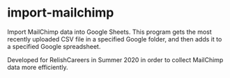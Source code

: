 # import-mailchimp
Import MailChimp data into Google Sheets. This program gets the most recently uploaded CSV file in a specified Google folder, and then adds it to a specified Google spreadsheet.

Developed for RelishCareers in Summer 2020 in order to collect MailChimp data more efficiently. 
